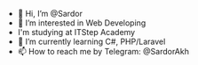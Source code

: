 - 👋 Hi, I’m @Sardor
- 👀 I’m interested in Web Developing
- I'm studying at ITStep Academy
- 🌱 I’m currently learning C#, PHP/Laravel
- 📫 How to reach me by Telegram: @SardorAkh

<!---
SardorAkh/SardorAkh is a ✨ special ✨ repository because its `README.md` (this file) appears on your GitHub profile.
You can click the Preview link to take a look at your changes.
--->

